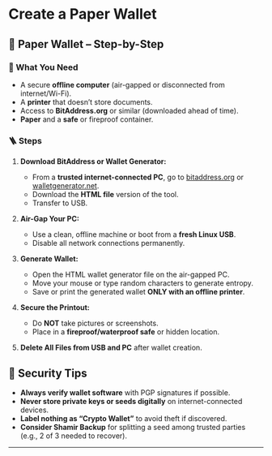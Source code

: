 # Create a Paper Wallet

## 🧻 Paper Wallet – Step-by-Step

### 🔧 What You Need

* A secure **offline computer** (air-gapped or disconnected from internet/Wi-Fi).
* A **printer** that doesn’t store documents.
* Access to **BitAddress.org** or similar (downloaded ahead of time).
* **Paper** and a **safe** or fireproof container.

### 🪜 Steps

1. **Download BitAddress or Wallet Generator:**

   * From a **trusted internet-connected PC**, go to [bitaddress.org](https://bitaddress.org) or [walletgenerator.net](https://walletgenerator.net).
   * Download the **HTML file** version of the tool.
   * Transfer to USB.

2. **Air-Gap Your PC:**

   * Use a clean, offline machine or boot from a **fresh Linux USB**.
   * Disable all network connections permanently.

3. **Generate Wallet:**

   * Open the HTML wallet generator file on the air-gapped PC.
   * Move your mouse or type random characters to generate entropy.
   * Save or print the generated wallet **ONLY with an offline printer**.

4. **Secure the Printout:**

   * Do **NOT** take pictures or screenshots.
   * Place in a **fireproof/waterproof safe** or hidden location.

5. **Delete All Files from USB and PC** after wallet creation.

## 🔐 Security Tips

* **Always verify wallet software** with PGP signatures if possible.
* **Never store private keys or seeds digitally** on internet-connected devices.
* **Label nothing as “Crypto Wallet”** to avoid theft if discovered.
* **Consider Shamir Backup** for splitting a seed among trusted parties (e.g., 2 of 3 needed to recover).

---